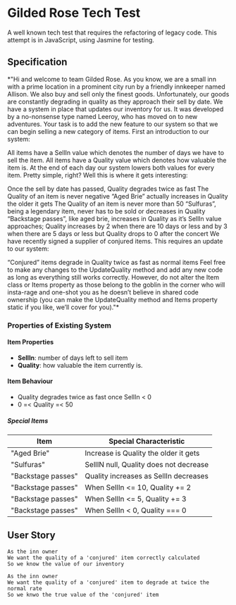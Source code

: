 # Gilded Rose Tech Test

A well known tech test that requires the refactoring of legacy code. This attempt is in JavaScript, using Jasmine for testing.

## Specification

*"Hi and welcome to team Gilded Rose. As you know, we are a small inn with a prime location in a prominent city run by a friendly innkeeper named Allison. We also buy and sell only the finest goods. Unfortunately, our goods are constantly degrading in quality as they approach their sell by date. We have a system in place that updates our inventory for us. It was developed by a no-nonsense type named Leeroy, who has moved on to new adventures. Your task is to add the new feature to our system so that we can begin selling a new category of items. First an introduction to our system:

All items have a SellIn value which denotes the number of days we have to sell the item. All items have a Quality value which denotes how valuable the item is. At the end of each day our system lowers both values for every item. Pretty simple, right? Well this is where it gets interesting:

Once the sell by date has passed, Quality degrades twice as fast
The Quality of an item is never negative
“Aged Brie” actually increases in Quality the older it gets
The Quality of an item is never more than 50
“Sulfuras”, being a legendary item, never has to be sold or decreases in Quality
“Backstage passes”, like aged brie, increases in Quality as it’s SellIn value approaches; Quality increases by 2 when there are 10 days or less and by 3 when there are 5 days or less but Quality drops to 0 after the concert
We have recently signed a supplier of conjured items. This requires an update to our system:

“Conjured” items degrade in Quality twice as fast as normal items
Feel free to make any changes to the UpdateQuality method and add any new code as long as everything still works correctly. However, do not alter the Item class or Items property as those belong to the goblin in the corner who will insta-rage and one-shot you as he doesn’t believe in shared code ownership (you can make the UpdateQuality method and Items property static if you like, we’ll cover for you)."*

### Properties of Existing System

#### Item Properties

- **SellIn**: number of days left to sell item
- **Quality**: how valuable the item currently is.

#### Item Behaviour

- Quality degrades twice as fast once SellIn < 0
- 0 =< Quality =< 50

##### Special Items
|         Item        |             Special Characteristic         |
|---------------------|--------------------------------------------|
|      "Aged Brie"    |  Increase is Quality the older it gets     |
|      "Sulfuras"     |    SellIN null, Quality does not decrease  |
| "Backstage passes"  |   Quality increases as SellIn decreases    |
| "Backstage passes"  |   When SellIn <= 10, Quality += 2          |
| "Backstage passes"  |   When SellIn <= 5, Quality += 3           |
| "Backstage passes"  |   When SellIn < 0, Quality === 0           |

## User Story
```
As the inn owner
We want the quality of a 'conjured' item correctly calculated
So we know the value of our inventory

As the inn owner
We want the quality of a 'conjured' item to degrade at twice the normal rate
So we knwo the true value of the 'conjured' item
```